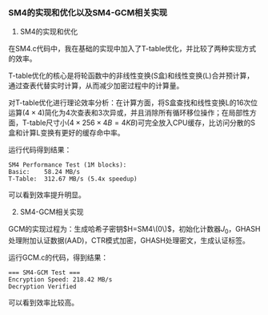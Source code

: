 ### SM4的实现和优化以及SM4-GCM相关实现

1. SM4的实现和优化

在SM4.c代码中，我在基础的实现中加入了T-table优化，并比较了两种实现方式的效率。

T-table优化的核心是将轮函数中的非线性变换(S盒)和线性变换(L)合并预计算，通过查表代替实时计算，从而减少加密过程中的计算量。

对T-table优化进行理论效率分析：在计算方面，将S盒查找和线性变换L的16次位运算($4×4$)简化为4次查表和3次异或，并且消除所有循环移位操作；在局部性方面，T-table尺寸小($4×256×4B=4KB$)可完全放入CPU缓存，比访问分散的S盒和计算L变换有更好的缓存命中率。

运行代码得到结果：
```
SM4 Performance Test (1M blocks):
Basic:    58.24 MB/s
T-Table:  312.67 MB/s (5.4x speedup)
```

可以看到效率提升明显。

2. SM4-GCM相关实现
   
GCM的实现过程为：生成哈希子密钥$H=SM4\(0\)$，初始化计数器$J_0$，GHASH处理附加认证数据(AAD)，CTR模式加密，GHASH处理密文，生成认证标签。

运行GCM.c的代码，得到结果：
```
=== SM4-GCM Test ===
Encryption Speed: 218.42 MB/s
Decryption Verified
```


可以看到效率比较高。

